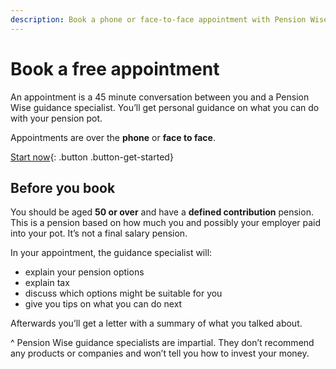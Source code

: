 ```yaml
---
description: Book a phone or face-to-face appointment with Pension Wise for personal guidance on your pension pot options.
---
```


# Book a free appointment

An appointment is a 45 minute conversation between you and a Pension Wise guidance specialist. You’ll get personal guidance on what you can do with your pension pot.

Appointments are over the **phone** or **face to face**.

[Start now](/book){: .button .button-get-started}

## Before you book

You should be aged **50 or over** and have a **defined contribution** pension. This is a pension based on how much you and possibly your employer paid into your pot. It’s not a final salary pension.

In your appointment, the guidance specialist will:

- explain your pension options
- explain tax
- discuss which options might be suitable for  you
- give you tips on what you can do next

Afterwards you’ll get a letter with a summary of what you talked about.

^ Pension Wise guidance specialists are impartial. They don’t recommend any products or companies and won’t tell you how to invest your money.
